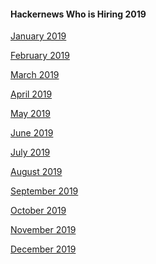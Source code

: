 #### Hackernews Who is Hiring 2019

[January 2019]()

[February 2019]()

[March 2019]()

[April 2019]()

[May 2019]()

[June 2019]()

[July 2019]()

[August 2019]()

[September 2019]()

[October 2019]()

[November 2019]()

[December 2019]()
